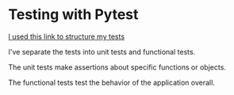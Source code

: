 # Testing with Pytest

[I used this link to structure my tests](https://www.patricksoftwareblog.com/testing-a-flask-application-using-pytest/)

I've separate the tests into unit tests and functional tests.

The unit tests make assertions about specific functions or objects.

The functional tests test the behavior of the application overall.